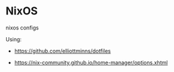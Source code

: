 # NixOS

nixos configs

Using:

- <https://github.com/elliottminns/dotfiles>

- <https://nix-community.github.io/home-manager/options.xhtml>
